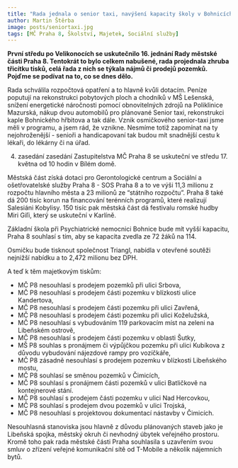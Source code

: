 ```yaml
---
title: "Rada jednala o senior taxi, navýšení kapacity školy v Bohnicích i fotovoltaikách na školách"
author: Martin Štěrba
image: posts/seniortaxi.jpg
tags: [MČ Praha 8, Školství, Majetek, Sociální služby]
---
```


**První středu po Velikonocích se uskutečnilo 16. jednání Rady městské části Praha 8. Tentokrát to bylo celkem nabušené, rada projednala zhruba třicítku tisků, celá řada z nich se týkala nájmů či prodejů pozemků. Pojďme se podívat na to, co se dnes dělo.**

Rada schválila rozpočtová opatření a to hlavně kvůli dotacím. Peníze poputují na rekonstrukci pobytových ploch a chodníků v MŠ Lešenská, snížení energetické náročnosti pomocí obnovitelných zdrojů na Poliklinice Mazurská, nákup dvou automobilů pro plánované Senior taxi, rekonstrukci kaple Bohnického hřbitova a tak dále. Vznik osmičkového senior-taxi jsme měli v programu, a jsem rád, že vznikne. Nesmíme totiž zapomínat na ty nejohroženější - senioři a handicapovaní tak budou mít snadnější cestu k lékaři, do lékárny či na úřad.

4. zasedání zasedání Zastupitelstva MČ Praha 8 se uskuteční ve středu 17. května od 10 hodin v Bílém domě. 

Městská část získá dotaci pro Gerontologické centrum a Sociální a ošetřovatelské služby Praha 8 - SOS Praha 8 a to ve výši 11,3 milionu z rozpočtu hlavního města a 23 milionů ze “státního rozpočtu”. Praha 8 také dá 200 tisíc korun na financování terénních programů, které realizují Salesiáni Kobylisy. 150 tisíc pak městská část dá festivalu romské hudby Miri Giľi, který se uskuteční v Karlíně.

Základní škola při Psychiatrické nemocnici Bohnice bude mít vyšší kapacitu, Praha 8 souhlasí s tím, aby se kapacita zvedla ze 72 žáků na 114.

Osmičku bude tisknout společnost Triangl, nabídla v otevřené soutěži nejnižší nabídku a to 2,472 milionu bez DPH. 

A teď k těm majetkovým tiskům:
- MČ P8 nesouhlasí s prodejem pozemků při ulici Srbova,
- MČ P8 nesouhlasí s prodejem části pozemku v blízkosti ulice Kandertova, 
- MČ P8 nesouhlasí s prodejem části pozemku při ulici Zavřená,
- MČ P8 nesouhlasí s prodejem části pozemku při ulici Koželužská, 
- MČ P8 nesouhlasí s vybudováním 119 parkovacím míst na zeleni na Libeňském ostrově, 
- MČ P8 nesouhlasí s prodejem části pozemku v oblasti Šutky,
- MŠ P8 souhlas s pronájmem či výpůjčkou pozemku při ulici Kubíkova z důvodu vybudování nájezdové rampy pro vozíčkáře,
- MČ P8 zásadně nesouhlasí s prodejem pozemku v blízkosti Libeňského mostu, 
- MČ P8 souhlasí se směnou pozemků v Čimicích, 
- MČ P8 souhlasí s pronájmem části pozemků v ulici Batličkově na kontejnerové stání.
- MČ P8 souhlasí s prodejem části pozemku v ulici Nad Hercovkou,
- MČ P8 souhlasí s prodejem dvou pozemků v ulici Trojská,
- MČ P8 nesouhlasí s projektovou dokumentací nástavby v Čimicích.

Nesouhlasná stanoviska jsou hlavně z důvodu plánovaných staveb jako je Libeňská spojka, městský okruh či nevhodný úbytek veřejného prostoru. Kromě toho pak rada městské části Praha souhlasila s uzavřením svou smluv o zřízení veřejné komunikační sítě od T-Mobile a několik nájemních bytů.
